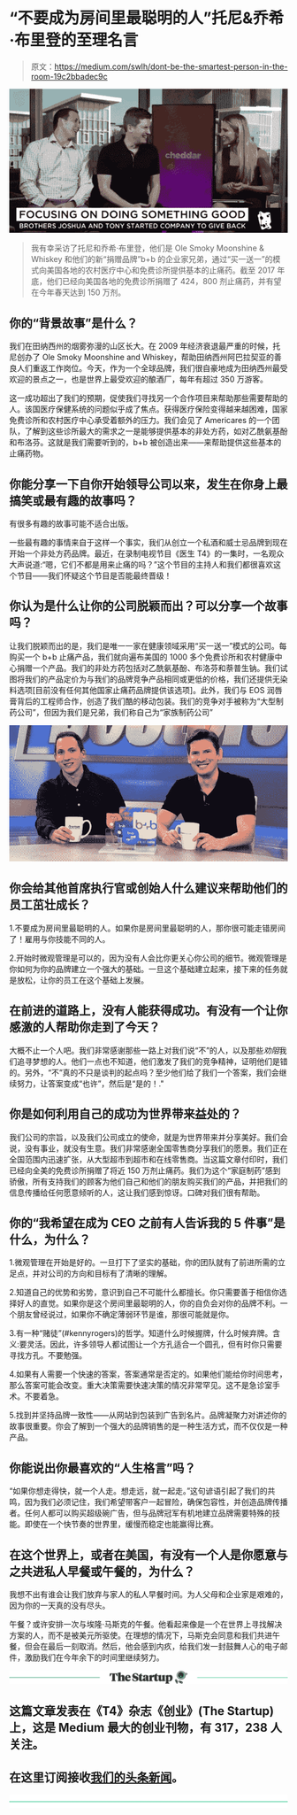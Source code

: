 # “不要成为房间里最聪明的人”托尼&乔希·布里登的至理名言

> 原文：<https://medium.com/swlh/dont-be-the-smartest-person-in-the-room-19c2bbadec9c>

![](img/c39ce0df87bf9bbb4851d707c235ef1e.png)

> 我有幸采访了托尼和乔希·布里登，他们是 Ole Smoky Moonshine & Whiskey 和他们的新“捐赠品牌”b+b 的企业家兄弟，通过“买一送一”的模式向美国各地的农村医疗中心和免费诊所提供基本的止痛药。截至 2017 年底，他们已经向美国各地的免费诊所捐赠了 424，800 剂止痛药，并有望在今年春天达到 150 万剂。

## 你的“背景故事”是什么？

我们在田纳西州的烟雾弥漫的山区长大。在 2009 年经济衰退最严重的时候，托尼创办了 Ole Smoky Moonshine and Whiskey，帮助田纳西州阿巴拉契亚的善良人们重返工作岗位。今天，作为一个全球品牌，我们很自豪地成为田纳西州最受欢迎的景点之一，也是世界上最受欢迎的酿酒厂，每年有超过 350 万游客。

这一成功超出了我们的预期，促使我们寻找另一个合作项目来帮助那些需要帮助的人。该国医疗保健系统的问题似乎成了焦点。获得医疗保险变得越来越困难，国家免费诊所和农村医疗中心承受着额外的压力。我们会见了 Americares 的一个团队，了解到这些诊所最大的需求之一是能够提供基本的非处方药，如对乙酰氨基酚和布洛芬。这就是我们需要听到的，b+b 被创造出来——来帮助提供这些基本的止痛药物。

## **你能分享一下自你开始领导公司以来，发生在你身上最搞笑或最有趣的故事吗？**

有很多有趣的故事可能不适合出版。

一些最有趣的事情来自于这样一个事实，我们从创立一个私酒和威士忌品牌到现在开始一个非处方药品牌。最近，在录制电视节目《医生 T4》的一集时，一名观众大声说道:“嗯，它们不都是用来止痛的吗？”这个节目的主持人和我们都很喜欢这个节目——我们怀疑这个节目是否能最终晋级！

## 你认为是什么让你的公司脱颖而出？可以分享一个故事吗？

让我们脱颖而出的是，我们是唯一一家在健康领域采用“买一送一”模式的公司。每购买一个 b+b 止痛产品，我们就向遍布美国的 1000 多个免费诊所和农村健康中心捐赠一个产品。我们的非处方药包括对乙酰氨基酚、布洛芬和萘普生钠。我们试图将我们的产品定价为与我们的品牌竞争产品相同或更低的价格，我们还提供无染料选项[目前没有任何其他国家止痛药品牌提供该选项]。此外，我们与 EOS 润唇膏背后的工程师合作，创造了我们酷的移动包装。我们的竞争对手被称为“大型制药公司”，但因为我们是兄弟，我们称自己为“家族制药公司”

![](img/a6d006c393728d9f75aaa72fb4706d92.png)

## 你会给其他首席执行官或创始人什么建议来帮助他们的员工茁壮成长？

1.不要成为房间里最聪明的人。如果你是房间里最聪明的人，那你很可能走错房间了！雇用与你技能不同的人。

2.开始时微观管理是可以的，因为没有人会比你更关心你公司的细节。微观管理是你如何为你的品牌建立一个强大的基础。一旦这个基础建立起来，接下来的任务就是放松，让你的员工在这个基础上发展。

## **在前进的道路上，没有人能获得成功。有没有一个让你感激的人帮助你走到了今天？**

大概不止一个人吧。我们非常感谢那些一路上对我们说“不”的人，以及那些*劝阻*我们追寻梦想的人。他们一点也不知道，他们激发了我们的竞争精神，证明他们是错的。另外，“不”真的不只是谈判的起点吗？至少他们给了我们一个答案，我们会继续努力，让答案变成“也许”，然后是“是的！."

## 你是如何利用自己的成功为世界带来益处的？

我们公司的宗旨，以及我们公司成立的使命，就是为世界带来并分享美好。我们会说，没有事业，就没有生意。我们非常感谢全国零售商分享我们的愿景。我们正在全国范围内迅速扩张，从大型超市到超市和在线零售商。当这篇文章付印时，我们已经向全美的免费诊所捐赠了将近 150 万剂止痛药。我们为这个“家庭制药”感到骄傲，所有支持我们的顾客为他们自己和他们的朋友购买我们的产品，并把我们的信息传播给任何愿意倾听的人，这让我们感到惊讶。口碑对我们很有帮助。

## **你的“我希望在成为 CEO 之前有人告诉我的 5 件事”是什么，为什么？**

1.微观管理在开始是好的。一旦打下了坚实的基础，你的团队就有了前进所需的立足点，并对公司的方向和目标有了清晰的理解。

2.知道自己的优势和劣势，意识到自己不可能什么都擅长。你只需要善于相信你选择好人的直觉。如果你是这个房间里最聪明的人，你的自负会对你的品牌不利。一个朋友曾经说过，如果你不确定薄弱环节是谁，那很可能就是你。

3.有一种“赌徒”(#kennyrogers)的哲学。知道什么时候握牌，什么时候弃牌。含义:要灵活。因此，许多领导人都试图让一个方孔适合一个圆孔，但有时你只需要寻找方孔。不要勉强。

4.如果有人需要一个快速的答案，答案通常是否定的。如果他们能给你时间思考，那么答案可能会改变。重大决策需要快速决策的情况非常罕见。这不是急诊室手术。不要着急。

5.找到并坚持品牌一致性——从网站到包装到广告到名片。品牌凝聚力对讲述你的故事很重要。你会了解到一个强大的品牌销售的是一种生活方式，而不仅仅是一种产品。

## 你能说出你最喜欢的“人生格言”吗？

“如果你想走得快，就一个人走。想走远，就一起走。”这句谚语引起了我们的共鸣，因为我们必须记住，我们希望带客户一起冒险，确保包容性，并创造品牌传播者。任何人都可以购买超级碗广告，但与品牌冠军有机地建立品牌需要特殊的技能。即使在一个快节奏的世界里，缓慢而稳定也能赢得比赛。

## **在这个世界上，或者在美国，有没有一个人是你愿意与之共进私人早餐或午餐的，为什么？**

我想不出有谁会让我们放弃与家人的私人早餐时间。为人父母和企业家是艰难的，因为你的一天真的没有尽头。

午餐？或许安排一次与埃隆·马斯克的午餐。他看起来像是一个在世界上寻找解决方案的人，而不是被美元所驱使。在理想的情况下，马斯克会同意和我们共进午餐，但会在最后一刻取消。然后，他会感到内疚，给我们发一封鼓舞人心的电子邮件，激励我们在今年余下的时间里继续努力。

[![](img/308a8d84fb9b2fab43d66c117fcc4bb4.png)](https://medium.com/swlh)

## 这篇文章发表在《T4》杂志《创业》(The Startup)上，这是 Medium 最大的创业刊物，有 317，238 人关注。

## 在这里订阅接收[我们的头条新闻](http://growthsupply.com/the-startup-newsletter/)。

[![](img/b0164736ea17a63403e660de5dedf91a.png)](https://medium.com/swlh)